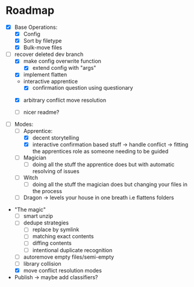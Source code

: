 # Roadmap
- [x] Base Operations:
    - [x] Config
    - [x] Sort by filetype
    - [x] Bulk-move files

- [ ] recover deleted dev branch
    - [x] make config overwrite function
        - [x] extend config with "args"
    - [x] implement flatten
    - interactive apprentice 
        - [x] confirmation question using questionary

    - [x] arbitrary conflict move resolution

    - [ ] nicer readme?



- [ ] Modes:
    - [ ] Apprentice:
        - [x] decent storytelling
        - [x] interactive confirmation based stuff -> handle conflict
        -> fitting the apprentices role as someone needing to be guided
    - [ ] Magician
        - [ ] doing all the stuff the apprentice does but with automatic resolving of issues
    - [ ] Witch
        - [ ]  doing all the stuff the magician does but changing your files in the process

    - [ ] Dragon
        -> levels your house in one breath i.e flattens folders

- "The magic" 
    - [ ] smart unzip
    - [ ] dedupe strategies
        - [ ] replace by symlink
        - [ ] matching exact contents
        - [ ] diffing contents
        - [ ] intentional duplicate recognition
    - [ ] autoremove empty files/semi-empty
    - [ ] library collision
    - [x] move conflict resolution modes

- Publish
-> maybe add classifiers?
